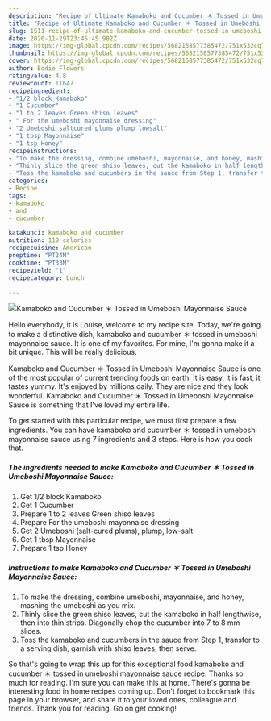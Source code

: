 ```yaml
---
description: "Recipe of Ultimate Kamaboko and Cucumber ＊ Tossed in Umeboshi Mayonnaise Sauce"
title: "Recipe of Ultimate Kamaboko and Cucumber ＊ Tossed in Umeboshi Mayonnaise Sauce"
slug: 1511-recipe-of-ultimate-kamaboko-and-cucumber-tossed-in-umeboshi-mayonnaise-sauce
date: 2020-11-29T23:46:45.982Z
image: https://img-global.cpcdn.com/recipes/5682158577385472/751x532cq70/kamaboko-and-cucumber-＊-tossed-in-umeboshi-mayonnaise-sauce-recipe-main-photo.jpg
thumbnail: https://img-global.cpcdn.com/recipes/5682158577385472/751x532cq70/kamaboko-and-cucumber-＊-tossed-in-umeboshi-mayonnaise-sauce-recipe-main-photo.jpg
cover: https://img-global.cpcdn.com/recipes/5682158577385472/751x532cq70/kamaboko-and-cucumber-＊-tossed-in-umeboshi-mayonnaise-sauce-recipe-main-photo.jpg
author: Eddie Flowers
ratingvalue: 4.8
reviewcount: 11647
recipeingredient:
- "1/2 block Kamaboko"
- "1 Cucumber"
- "1 to 2 leaves Green shiso leaves"
- " For the umeboshi mayonnaise dressing"
- "2 Umeboshi saltcured plums plump lowsalt"
- "1 tbsp Mayonnaise"
- "1 tsp Honey"
recipeinstructions:
- "To make the dressing, combine umeboshi, mayonnaise, and honey, mashing the umeboshi as you mix."
- "Thinly slice the green shiso leaves, cut the kamaboko in half lengthwise, then into thin strips. Diagonally chop the cucumber into 7 to 8 mm slices."
- "Toss the kamaboko and cucumbers in the sauce from Step 1, transfer to a serving dish, garnish with shiso leaves, then serve."
categories:
- Recipe
tags:
- kamaboko
- and
- cucumber

katakunci: kamaboko and cucumber 
nutrition: 119 calories
recipecuisine: American
preptime: "PT24M"
cooktime: "PT33M"
recipeyield: "1"
recipecategory: Lunch

---
```



![Kamaboko and Cucumber ＊ Tossed in Umeboshi Mayonnaise Sauce](https://img-global.cpcdn.com/recipes/5682158577385472/751x532cq70/kamaboko-and-cucumber-＊-tossed-in-umeboshi-mayonnaise-sauce-recipe-main-photo.jpg)

Hello everybody, it is Louise, welcome to my recipe site. Today, we're going to make a distinctive dish, kamaboko and cucumber ＊ tossed in umeboshi mayonnaise sauce. It is one of my favorites. For mine, I'm gonna make it a bit unique. This will be really delicious.

Kamaboko and Cucumber ＊ Tossed in Umeboshi Mayonnaise Sauce is one of the most popular of current trending foods on earth. It is easy, it is fast, it tastes yummy. It's enjoyed by millions daily. They are nice and they look wonderful. Kamaboko and Cucumber ＊ Tossed in Umeboshi Mayonnaise Sauce is something that I've loved my entire life.




To get started with this particular recipe, we must first prepare a few ingredients. You can have kamaboko and cucumber ＊ tossed in umeboshi mayonnaise sauce using 7 ingredients and 3 steps. Here is how you cook that.

<!--inarticleads1-->

##### The ingredients needed to make Kamaboko and Cucumber ＊ Tossed in Umeboshi Mayonnaise Sauce:

1. Get 1/2 block Kamaboko
1. Get 1 Cucumber
1. Prepare 1 to 2 leaves Green shiso leaves
1. Prepare  For the umeboshi mayonnaise dressing
1. Get 2 Umeboshi (salt-cured plums), plump, low-salt
1. Get 1 tbsp Mayonnaise
1. Prepare 1 tsp Honey




<!--inarticleads2-->

##### Instructions to make Kamaboko and Cucumber ＊ Tossed in Umeboshi Mayonnaise Sauce:

1. To make the dressing, combine umeboshi, mayonnaise, and honey, mashing the umeboshi as you mix.
1. Thinly slice the green shiso leaves, cut the kamaboko in half lengthwise, then into thin strips. Diagonally chop the cucumber into 7 to 8 mm slices.
1. Toss the kamaboko and cucumbers in the sauce from Step 1, transfer to a serving dish, garnish with shiso leaves, then serve.




So that's going to wrap this up for this exceptional food kamaboko and cucumber ＊ tossed in umeboshi mayonnaise sauce recipe. Thanks so much for reading. I'm sure you can make this at home. There's gonna be interesting food in home recipes coming up. Don't forget to bookmark this page in your browser, and share it to your loved ones, colleague and friends. Thank you for reading. Go on get cooking!
